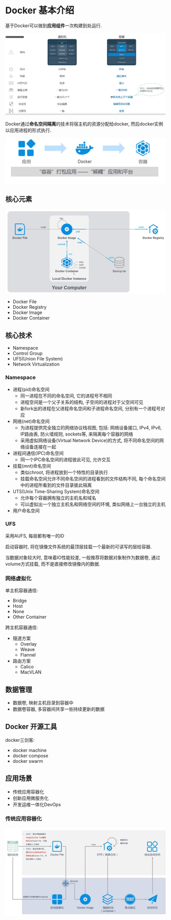 # Docker 基本介绍

基于Docker可以做到**应用组件**一次构建到处运行.

![](./img/vm_vs_docker.JPG)

Docker通过**命名空间隔离**的技术将宿主机的资源分配给docker, 然后docker实例以应用进程的形式执行.

![](./img/docker_decoupling.JPG)

## 核心元素

![](./img/elements.JPG)

- Docker File
- Docker Registry
- Docker Image
- Docker Container

## 核心技术

- Namespace
- Control Group
- UFS(Union File System)
- Network Virtualization

### Namespace

- 进程(pid)命名空间
    - 同一进程在不同的命名空间, 它的进程号不相同
    - 进程空间是一个父子关系的结构, 子空间的进程对于父空间可见
    - 新fork出的进程在父进程命名空间和子进程命名空间, 分别有一个进程号对应
- 网络(net)命名空间
    - 为进程提供完全独立的网络协议栈视图, 包括: 网络设备接口, IPv4, IPv6, IP路由表, 防火墙规则, sockets等, 来隔离每个容器的网络
    - 采用虚拟网络设备(Virtual Network Device)的方式, 将不同命名空间的网络设备连接在一起
- 进程间通信(IPC)命名空间
    - 同一个IPC命名空间的进程彼此可见, 允许交互
- 挂载(mnt)命名空间
    - 类似chroot, 将进程放到一个特性的目录执行
    - 挂载命名空间允许不同命名空间的进程看到的文件结构不同, 每个命名空间中的进程所看到的文件目录彼此隔离
- UTS(Unix Time-Sharing System)命名空间
    - 允许每个容器拥有独立的主机名和域名
    - 可以虚拟出一个独立主机名和网络空间的环境, 类似网络上一台独立的主机
- 用户命名空间

### UFS

采用AUFS, 每层都有唯一的ID

启动容器时, 将在镜像文件系统的最顶层挂载一个最新的可读写的层给容器.

当数据对象较大时, 意味着IO性能较差, 一般推荐将数据对象制作为数据卷, 通过volume方式挂载, 而不是直接修改镜像内的数据.

### 网络虚拟化

单主机容器通信:

- Bridge
- Host
- None
- Other Container

跨主机容器通信:

- 隧道方案
    - Overlay
    - Weave
    - Flannel
- 路由方案
    - Calico
    - MacVLAN

## 数据管理

- 数据卷, 映射主机目录到容器中
- 数据卷容器, 多容器间共享一些持续更新的数据

## Docker 开源工具

docker三剑客:

- docker machine
- docker compose
- docker swarm

## 应用场景

- 传统应用容器化
- 创新应用微服务化
- 开发运维一体化DevOps


### 传统应用容器化

![](./img/old_app2docker.JPG)
